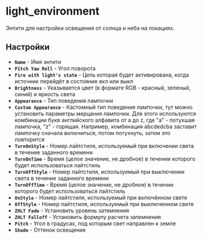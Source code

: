 ﻿# light_environment

Энтити для настройки освещения от солнца и неба на локациях.

## Настройки

- **`Name`** - Имя энтити
- **`Pitch Yaw Roll`** - Угол поворота
- **`Fire with light's state`** - Цель которая будет активирована, когда источник перейдёт в состояние вкл или выкл
- **`Brightness`** - Указывается цвет (в формате RGB - красный, зеленый, синий) и яркость света
- **`Appearance`** - Тип поведения лампочки
- **`Custom Appearance`** - Кастомный тип поведения лампочки, тут можно установить параметры мерцания лампочки. Для этого используются комбинации букв английского алфавита от a до z, где "a" - потухшая лампочка, "z" - горящая. Например, комбинация abcdedcba заставит лампочку сначала включиться, потом потухнуть, затем это повторится
- **`TurnOnStyle`** - Номер лайтстиля, используемый при включении света в течение заданного времени
- **`TurnOnTime`** - Время (целое значение, не дробное) в течении которого будет использоваться лайтстиль
- **`TurnOffStyle`** - Номер лайтстиля, используемый при выключении света в течение заданного времени
- **`TurnOffTime`** - Время (целое значение, не дробное) в течении которого будет использоваться лайтстиль
- **`OnStyle`** - Номер лайтстиля, используемый при включённом свете
- **`OffStyle`** - Номер лайтстиля, используемый при выключенном свете
- **`ZHLT Fade`** - Установить уровень затемнения
- **`ZHLT Falloff`** - Установить формулу расчета затемнения
- **`Pitch`** - Угол в градусах, под которым свет направлен к земле
- **`Shade`** - Оттенок освещения
